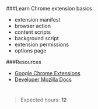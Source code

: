 ###Learn Chrome extension basics
- extension manifest
- browser action
- content scripts
- background script
- extension permissions
- options page

###Resources
- [Google Chrome Extensions](https://medium.com/@aleksanderzinewicz/google-chrome-extensions-%D1%87%D0%B0%D1%81%D1%82%D1%8C-1-%D0%B0%D1%80%D1%85%D0%B8%D1%82%D0%B5%D0%BA%D1%82%D1%83%D1%80%D0%B0-fcb0dc0949d4)
- [Developer Mozilla Docs](https://developer.mozilla.org/ru/docs/Mozilla/Add-ons/WebExtensions/manifest.json/permissions)
#
>Expected hours: **12**
